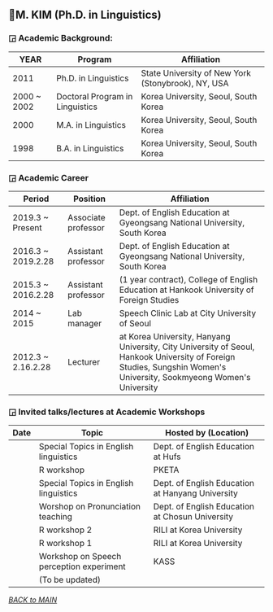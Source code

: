 ## 🎒M. KIM (Ph.D. in Linguistics)

### ◲ Academic Background:

| YEAR | Program | Affiliation |
|------|---------|-------------|
| 2011 | Ph.D. in Linguistics| State University of New York (Stonybrook), NY, USA|  
|2000 ~ 2002| Doctoral Program in Linguistics| Korea University, Seoul, South Korea|  
|2000 | M.A. in Linguistics | Korea University, Seoul, South Korea  |
|1998 | B.A. in Linguistics | Korea University, Seoul, South Korea  |
  
### ◲ Academic Career 

| Period | Position | Affiliation | 
|--------|----------|-------------|
|2019.3 ~ Present | Associate professor | Dept. of English Education at Gyeongsang National University, South Korea |  
|2016.3 ~ 2019.2.28 | Assistant professor | Dept. of English Education at Gyeongsang National University, South Korea |  
|2015.3 ~ 2016.2.28 | Assistant professor | (1 year contract), College of English Education at Hankook University of Foreign Studies |
|2014 ~ 2015 | Lab manager | Speech Clinic Lab at City University of Seoul  |
|2012.3 ~ 2.16.2.28 | Lecturer | at Korea University, Hanyang University, City University of Seoul, Hankook University of Foreign Studies, Sungshin Women's University, Sookmyeong Women's University | 
 
### ◲ Invited talks/lectures at Academic Workshops 

| Date | Topic | Hosted by (Location)|
|------|-------|-----------|
| | Special Topics in English linguistics | Dept. of English Education at Hufs |
| | R workshop | PKETA |  
| | Special Topics in English linguistics | Dept. of English Education at Hanyang University |
| | Worshop on Pronunciation teaching | Dept. of English Education at Chosun University |
| | R workshop 2| RILI at Korea University |
| | R workshop 1 | RILI at Korea University |
| | Workshop on Speech perception experiment | KASS |
| | (To be updated) |

_[BACK to MAIN](../README.md)_
